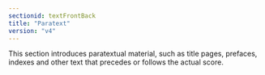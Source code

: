 ```yaml
---
sectionid: textFrontBack
title: "Paratext"
version: "v4"
---
```


This section introduces paratextual material, such as title pages, prefaces, indexes and other text that precedes or follows the actual score.
